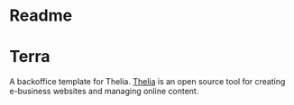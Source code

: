 Readme
======

# Terra
A backoffice template for Thelia.
[Thelia](http://thelia.net/) is an open source tool for creating e-business websites and managing online content.
